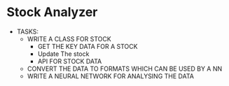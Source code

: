  # Stock Analyzer

 * TASKS:
    * WRITE A CLASS FOR STOCK
        * GET THE KEY DATA FOR A STOCK
        * Update The stock
        * API FOR STOCK DATA
    * CONVERT THE DATA TO FORMATS WHICH CAN BE USED BY A NN
    * WRITE A NEURAL NETWORK FOR ANALYSING THE DATA
